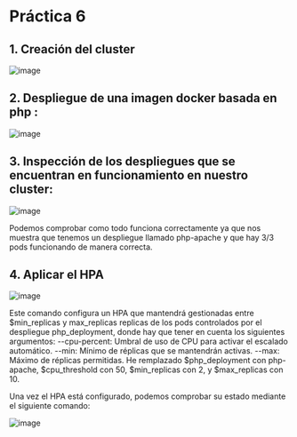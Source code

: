 # Práctica 6

## 1. Creación del cluster

![image](https://github.com/Waterclau/ASR/assets/91564866/d6b107ec-0e68-434f-b0f5-fc82ad33abbb)


## 2. Despliegue de una imagen docker basada en php :

![image](https://github.com/Waterclau/ASR/assets/91564866/c5fc9ec0-7c8e-45cc-9068-24ca00b75fa2)

## 3. Inspección de los despliegues que se encuentran en funcionamiento en nuestro cluster:

![image](https://github.com/Waterclau/ASR/assets/91564866/30d92df1-4648-46d5-ad9d-f63ad294b790)

Podemos comprobar como todo funciona correctamente ya que nos muestra que tenemos un despliegue llamado php-apache y que hay 3/3 pods funcionando de manera correcta.

## 4. Aplicar el HPA

![image](https://github.com/Waterclau/ASR/assets/91564866/067952cf-6e52-428e-ba29-ecf88d3ad8c6)

Este comando configura un HPA que mantendrá gestionadas entre $min_replicas y max_replicas replicas de los pods controlados por el despliegue php_deployment, donde hay que tener en cuenta los siguientes argumentos: 
--cpu-percent: Umbral de uso de CPU para activar el escalado automático.
--min: Mínimo de réplicas que se mantendrán activas.
--max: Máximo de réplicas permitidas.
He remplazado $php_deployment con php-apache, $cpu_threshold con 50, $min_replicas con 2, y $max_replicas con 10. 

Una vez el HPA está configurado, podemos comprobar su estado mediante el siguiente comando: 

![image](https://github.com/Waterclau/ASR/assets/91564866/acd41651-c613-4e39-bb5a-382494f6a035)





